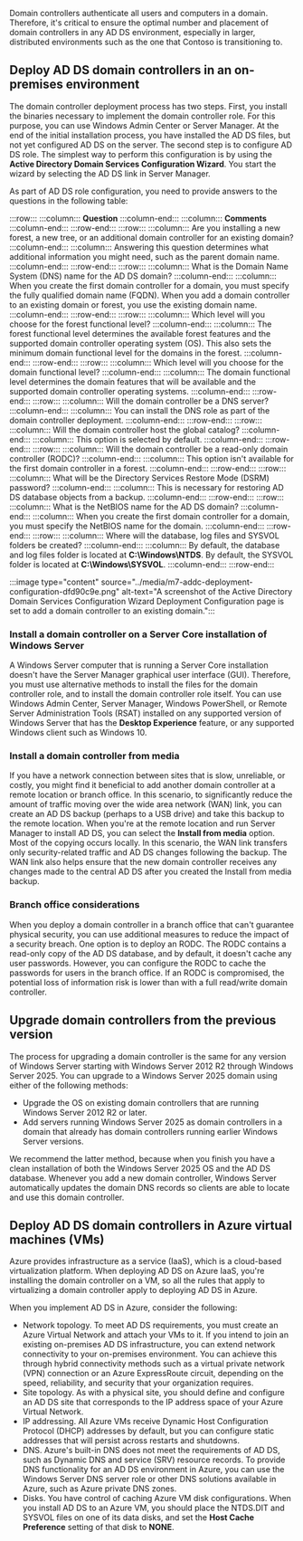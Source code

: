 Domain controllers authenticate all users and computers in a domain. Therefore, it's critical to ensure the optimal number and placement of domain controllers in any AD DS environment, especially in larger, distributed environments such as the one that Contoso is transitioning to.

## Deploy AD DS domain controllers in an on-premises environment

The domain controller deployment process has two steps. First, you install the binaries necessary to implement the domain controller role. For this purpose, you can use Windows Admin Center or Server Manager. At the end of the initial installation process, you have installed the AD DS files, but not yet configured AD DS on the server. The second step is to configure AD DS role. The simplest way to perform this configuration is by using the **Active Directory Domain Services Configuration Wizard**. You start the wizard by selecting the AD DS link in Server Manager.

As part of AD DS role configuration, you need to provide answers to the questions in the following table:

:::row:::
  :::column:::
    **Question**
  :::column-end:::
  :::column:::
    **Comments**
  :::column-end:::
:::row-end:::
:::row:::
  :::column:::
    Are you installing a new forest, a new tree, or an additional domain controller for an existing domain?
  :::column-end:::
  :::column:::
    Answering this question determines what additional information you might need, such as the parent domain name.
  :::column-end:::
:::row-end:::
:::row:::
  :::column:::
    What is the Domain Name System (DNS) name for the AD DS domain?
  :::column-end:::
  :::column:::
    When you create the first domain controller for a domain, you must specify the fully qualified domain name (FQDN). When you add a domain controller to an existing domain or forest, you use the existing domain name.
  :::column-end:::
:::row-end:::
:::row:::
  :::column:::
    Which level will you choose for the forest functional level?
  :::column-end:::
  :::column:::
    The forest functional level determines the available forest features and the supported domain controller operating system (OS). This also sets the minimum domain functional level for the domains in the forest.
  :::column-end:::
:::row-end:::
:::row:::
  :::column:::
    Which level will you choose for the domain functional level?
  :::column-end:::
  :::column:::
    The domain functional level determines the domain features that will be available and the supported domain controller operating systems.
  :::column-end:::
:::row-end:::
:::row:::
  :::column:::
    Will the domain controller be a DNS server?
  :::column-end:::
  :::column:::
    You can install the DNS role as part of the domain controller deployment.
  :::column-end:::
:::row-end:::
:::row:::
  :::column:::
    Will the domain controller host the global catalog?
  :::column-end:::
  :::column:::
    This option is selected by default.
  :::column-end:::
:::row-end:::
:::row:::
  :::column:::
    Will the domain controller be a read-only domain controller (RODC)?
  :::column-end:::
  :::column:::
    This option isn't available for the first domain controller in a forest.
  :::column-end:::
:::row-end:::
:::row:::
  :::column:::
    What will be the Directory Services Restore Mode (DSRM) password?
  :::column-end:::
  :::column:::
    This is necessary for restoring AD DS database objects from a backup.
  :::column-end:::
:::row-end:::
:::row:::
  :::column:::
    What is the NetBIOS name for the AD DS domain?
  :::column-end:::
  :::column:::
    When you create the first domain controller for a domain, you must specify the NetBIOS name for the domain.
  :::column-end:::
:::row-end:::
:::row:::
  :::column:::
    Where will the database, log files and SYSVOL folders be created?
  :::column-end:::
  :::column:::
    By default, the database and log files folder is located at **C:\\Windows\\NTDS**. By default, the SYSVOL folder is located at **C:\\Windows\\SYSVOL**.
  :::column-end:::
:::row-end:::


:::image type="content" source="../media/m7-addc-deployment-configuration-dfd90c9e.png" alt-text="A screenshot of the Active Directory Domain Services Configuration Wizard Deployment Configuration page is set to add a domain controller to an existing domain.":::


### Install a domain controller on a Server Core installation of Windows Server

A Windows Server computer that is running a Server Core installation doesn't have the Server Manager graphical user interface (GUI). Therefore, you must use alternative methods to install the files for the domain controller role, and to install the domain controller role itself. You can use Windows Admin Center, Server Manager, Windows PowerShell, or Remote Server Administration Tools (RSAT) installed on any supported version of Windows Server that has the **Desktop Experience** feature, or any supported Windows client such as Windows 10.

### Install a domain controller from media

If you have a network connection between sites that is slow, unreliable, or costly, you might find it beneficial to add another domain controller at a remote location or branch office. In this scenario, to significantly reduce the amount of traffic moving over the wide area network (WAN) link, you can create an AD DS backup (perhaps to a USB drive) and take this backup to the remote location. When you're at the remote location and run Server Manager to install AD DS, you can select the **Install from media** option. Most of the copying occurs locally. In this scenario, the WAN link transfers only security-related traffic and AD DS changes following the backup. The WAN link also helps ensure that the new domain controller receives any changes made to the central AD DS after you created the Install from media backup.

### Branch office considerations

When you deploy a domain controller in a branch office that can't guarantee physical security, you can use additional measures to reduce the impact of a security breach. One option is to deploy an RODC. The RODC contains a read-only copy of the AD DS database, and by default, it doesn't cache any user passwords. However, you can configure the RODC to cache the passwords for users in the branch office. If an RODC is compromised, the potential loss of information risk is lower than with a full read/write domain controller.

## Upgrade domain controllers from the previous version

The process for upgrading a domain controller is the same for any version of Windows Server starting with Windows Server 2012 R2 through Windows Server 2025. You can upgrade to a Windows Server 2025 domain using either of the following methods:

- Upgrade the OS on existing domain controllers that are running Windows Server 2012 R2 or later.
- Add servers running Windows Server 2025 as domain controllers in a domain that already has domain controllers running earlier Windows Server versions.

We recommend the latter method, because when you finish you have a clean installation of both the Windows Server 2025 OS and the AD DS database. Whenever you add a new domain controller, Windows Server automatically updates the domain DNS records so clients are able to locate and use this domain controller.

## Deploy AD DS domain controllers in Azure virtual machines (VMs)

Azure provides infrastructure as a service (IaaS), which is a cloud-based virtualization platform. When deploying AD DS on Azure IaaS, you're installing the domain controller on a VM, so all the rules that apply to virtualizing a domain controller apply to deploying AD DS in Azure.

When you implement AD DS in Azure, consider the following:

- Network topology. To meet AD DS requirements, you must create an Azure Virtual Network and attach your VMs to it. If you intend to join an existing on-premises AD DS infrastructure, you can extend network connectivity to your on-premises environment. You can achieve this through hybrid connectivity methods such as a virtual private network (VPN) connection or an Azure ExpressRoute circuit, depending on the speed, reliability, and security that your organization requires.
- Site topology. As with a physical site, you should define and configure an AD DS site that corresponds to the IP address space of your Azure Virtual Network.
- IP addressing. All Azure VMs receive Dynamic Host Configuration Protocol (DHCP) addresses by default, but you can configure static addresses that will persist across restarts and shutdowns.
- DNS. Azure's built-in DNS does not meet the requirements of AD DS, such as Dynamic DNS and service (SRV) resource records. To provide DNS functionality for an AD DS environment in Azure, you can use the Windows Server DNS server role or other DNS solutions available in Azure, such as Azure private DNS zones.
- Disks. You have control of caching Azure VM disk configurations. When you install AD DS to an Azure VM, you should place the NTDS.DIT and SYSVOL files on one of its data disks, and set the **Host Cache Preference** setting of that disk to **NONE**.
